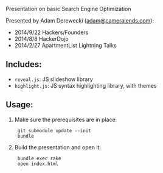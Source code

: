 Presentation on basic Search Engine Optimization

Presented by Adam Derewecki (adam@cameralends.com):
  - 2014/9/22 Hackers/Founders
  - 2014/8/8  HackerDojo
  - 2014/2/27 ApartmentList Lightning Talks

## Includes:

  - `reveal.js`: JS slideshow library
  - `highlight.js`: JS syntax highlighting library, with themes

## Usage:

1. Make sure the prerequisites are in place:

        git submodule update --init
        bundle

1. Build the presentation and open it:

        bundle exec rake
        open index.html
